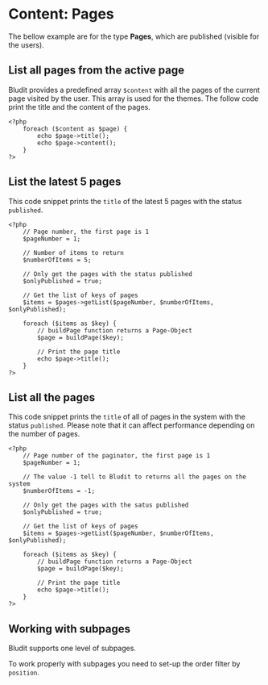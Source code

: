 # Content: Pages
<!-- position: 3 -->

The bellow example are for the type **Pages**, which are published (visible for the users).

<h2 id="list-all-pages-from-the-active-page">List all pages from the active page</h2>

Bludit provides a predefined array `$content` with all the pages of the current page visited by the user. This array is used for the themes. The follow code print the title and the content of the pages.

```
<?php
	foreach ($content as $page) {
		echo $page->title();
		echo $page->content();
	}
?>
```

<h2 id="list-the-latest-5-pages">List the latest 5 pages</h2>

This code snippet prints the `title` of the latest 5 pages with the status `published`.

```
<?php
	// Page number, the first page is 1
	$pageNumber = 1;

	// Number of items to return
	$numberOfItems = 5;

	// Only get the pages with the status published
	$onlyPublished = true;

	// Get the list of keys of pages
	$items = $pages->getList($pageNumber, $numberOfItems, $onlyPublished);

	foreach ($items as $key) {
		// buildPage function returns a Page-Object
		$page = buildPage($key);

		// Print the page title
		echo $page->title();
	}
?>
```

<h2 id="list-all-pages">List all the pages</h2>

This code snippet prints the `title` of all of pages in the system with the status `published`. Please note that it can affect performance depending on the number of pages.

```
<?php
	// Page number of the paginator, the first page is 1
	$pageNumber = 1;

	// The value -1 tell to Bludit to returns all the pages on the system
	$numberOfItems = -1;

	// Only get the pages with the satus published
	$onlyPublished = true;

	// Get the list of keys of pages
	$items = $pages->getList($pageNumber, $numberOfItems, $onlyPublished);

	foreach ($items as $key) {
		// buildPage function returns a Page-Object
		$page = buildPage($key);

		// Print the page title
		echo $page->title();
	}
?>
```

## Working with subpages
Bludit supports one level of subpages.

To work properly with subpages you need to set-up the order filter by `position`.
